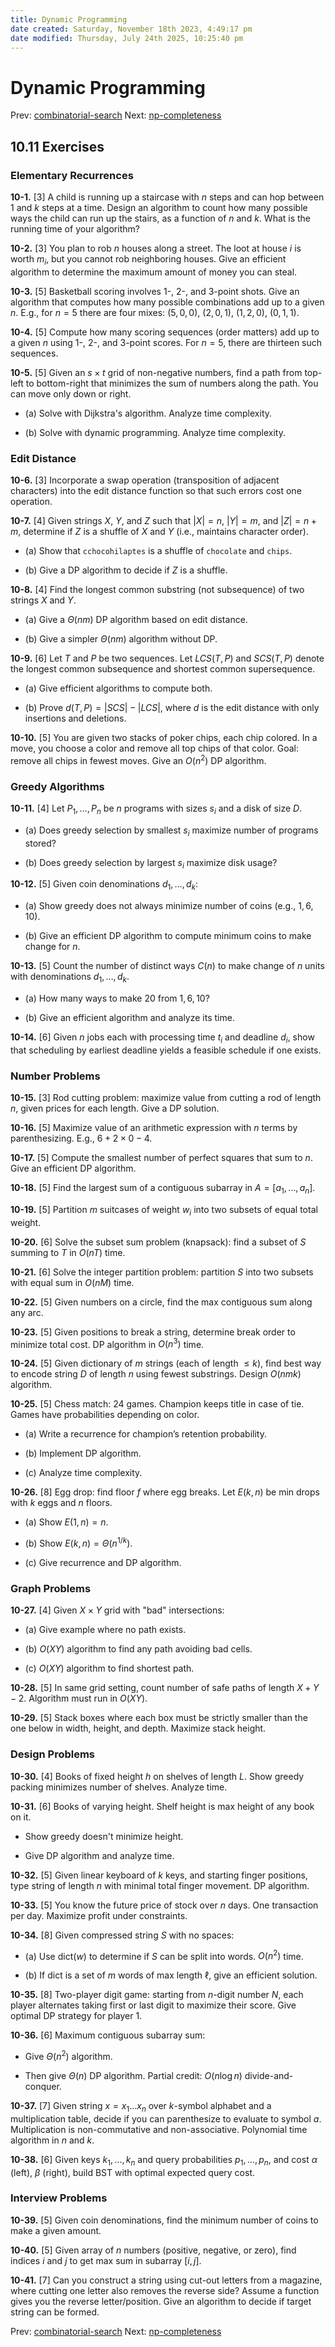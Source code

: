 ```yaml
---
title: Dynamic Programming
date created: Saturday, November 18th 2023, 4:49:17 pm
date modified: Thursday, July 24th 2025, 10:25:40 pm
---
```


# Dynamic Programming

Prev: [combinatorial-search](combinatorial-search.md)
Next: [np-completeness](np-completeness.md)

## 10.11 Exercises

### Elementary Recurrences

**10-1.** [3] A child is running up a staircase with $n$ steps and can hop between $1$ and $k$ steps at a time. Design an algorithm to count how many possible ways the child can run up the stairs, as a function of $n$ and $k$. What is the running time of your algorithm?

**10-2.** [3] You plan to rob $n$ houses along a street. The loot at house $i$ is worth $m_i$, but you cannot rob neighboring houses. Give an efficient algorithm to determine the maximum amount of money you can steal.

**10-3.** [5] Basketball scoring involves 1-, 2-, and 3-point shots. Give an algorithm that computes how many possible combinations add up to a given $n$. E.g., for $n = 5$ there are four mixes: $(5, 0, 0)$, $(2, 0, 1)$, $(1, 2, 0)$, $(0, 1, 1)$.

**10-4.** [5] Compute how many scoring sequences (order matters) add up to a given $n$ using 1-, 2-, and 3-point scores. For $n = 5$, there are thirteen such sequences.

**10-5.** [5] Given an $s \times t$ grid of non-negative numbers, find a path from top-left to bottom-right that minimizes the sum of numbers along the path. You can move only down or right.

- (a) Solve with Dijkstra's algorithm. Analyze time complexity.
    
- (b) Solve with dynamic programming. Analyze time complexity.
    

### Edit Distance

**10-6.** [3] Incorporate a swap operation (transposition of adjacent characters) into the edit distance function so that such errors cost one operation.

**10-7.** [4] Given strings $X$, $Y$, and $Z$ such that $|X| = n$, $|Y| = m$, and $|Z| = n + m$, determine if $Z$ is a shuffle of $X$ and $Y$ (i.e., maintains character order).

- (a) Show that `cchocohilaptes` is a shuffle of `chocolate` and `chips`.
    
- (b) Give a DP algorithm to decide if $Z$ is a shuffle.
    

**10-8.** [4] Find the longest common substring (not subsequence) of two strings $X$ and $Y$.

- (a) Give a $\Theta(nm)$ DP algorithm based on edit distance.
    
- (b) Give a simpler $\Theta(nm)$ algorithm without DP.
    

**10-9.** [6] Let $T$ and $P$ be two sequences. Let $LCS(T, P)$ and $SCS(T, P)$ denote the longest common subsequence and shortest common supersequence.

- (a) Give efficient algorithms to compute both.
    
- (b) Prove $d(T, P) = |SCS| - |LCS|$, where $d$ is the edit distance with only insertions and deletions.
    

**10-10.** [5] You are given two stacks of poker chips, each chip colored. In a move, you choose a color and remove all top chips of that color. Goal: remove all chips in fewest moves. Give an $O(n^2)$ DP algorithm.

### Greedy Algorithms

**10-11.** [4] Let $P_1, \dots, P_n$ be $n$ programs with sizes $s_i$ and a disk of size $D$.

- (a) Does greedy selection by smallest $s_i$ maximize number of programs stored?
    
- (b) Does greedy selection by largest $s_i$ maximize disk usage?
    

**10-12.** [5] Given coin denominations ${d_1, \dots, d_k}$:

- (a) Show greedy does not always minimize number of coins (e.g., ${1,6,10}$).
    
- (b) Give an efficient DP algorithm to compute minimum coins to make change for $n$.
    

**10-13.** [5] Count the number of distinct ways $C(n)$ to make change of $n$ units with denominations ${d_1, \dots, d_k}$.

- (a) How many ways to make 20 from ${1, 6, 10}$?
    
- (b) Give an efficient algorithm and analyze its time.
    

**10-14.** [6] Given $n$ jobs each with processing time $t_i$ and deadline $d_i$, show that scheduling by earliest deadline yields a feasible schedule if one exists.

### Number Problems

**10-15.** [3] Rod cutting problem: maximize value from cutting a rod of length $n$, given prices for each length. Give a DP solution.

**10-16.** [5] Maximize value of an arithmetic expression with $n$ terms by parenthesizing. E.g., $6 + 2 \times 0 - 4$.

**10-17.** [5] Compute the smallest number of perfect squares that sum to $n$. Give an efficient DP algorithm.

**10-18.** [5] Find the largest sum of a contiguous subarray in $A = [a_1, \dots, a_n]$.

**10-19.** [5] Partition $m$ suitcases of weight $w_i$ into two subsets of equal total weight.

**10-20.** [6] Solve the subset sum problem (knapsack): find a subset of $S$ summing to $T$ in $O(nT)$ time.

**10-21.** [6] Solve the integer partition problem: partition $S$ into two subsets with equal sum in $O(nM)$ time.

**10-22.** [5] Given numbers on a circle, find the max contiguous sum along any arc.

**10-23.** [5] Given positions to break a string, determine break order to minimize total cost. DP algorithm in $O(n^3)$ time.

**10-24.** [5] Given dictionary of $m$ strings (each of length $\le k$), find best way to encode string $D$ of length $n$ using fewest substrings. Design $O(nmk)$ algorithm.

**10-25.** [5] Chess match: 24 games. Champion keeps title in case of tie. Games have probabilities depending on color.

- (a) Write a recurrence for champion’s retention probability.
    
- (b) Implement DP algorithm.
    
- (c) Analyze time complexity.
    

**10-26.** [8] Egg drop: find floor $f$ where egg breaks. Let $E(k, n)$ be min drops with $k$ eggs and $n$ floors.

- (a) Show $E(1, n) = n$.
    
- (b) Show $E(k, n) = \Theta(n^{1/k})$.
    
- (c) Give recurrence and DP algorithm.
    

### Graph Problems

**10-27.** [4] Given $X \times Y$ grid with "bad" intersections:

- (a) Give example where no path exists.
    
- (b) $O(XY)$ algorithm to find any path avoiding bad cells.
    
- (c) $O(XY)$ algorithm to find shortest path.
    

**10-28.** [5] In same grid setting, count number of safe paths of length $X + Y - 2$. Algorithm must run in $O(XY)$.

**10-29.** [5] Stack boxes where each box must be strictly smaller than the one below in width, height, and depth. Maximize stack height.

### Design Problems

**10-30.** [4] Books of fixed height $h$ on shelves of length $L$. Show greedy packing minimizes number of shelves. Analyze time.

**10-31.** [6] Books of varying height. Shelf height is max height of any book on it.

- Show greedy doesn't minimize height.
    
- Give DP algorithm and analyze time.
    

**10-32.** [5] Given linear keyboard of $k$ keys, and starting finger positions, type string of length $n$ with minimal total finger movement. DP algorithm.

**10-33.** [5] You know the future price of stock over $n$ days. One transaction per day. Maximize profit under constraints.

**10-34.** [8] Given compressed string $S$ with no spaces:

- (a) Use dict($w$) to determine if $S$ can be split into words. $O(n^2)$ time.
    
- (b) If dict is a set of $m$ words of max length $\ell$, give an efficient solution.
    

**10-35.** [8] Two-player digit game: starting from $n$-digit number $N$, each player alternates taking first or last digit to maximize their score. Give optimal DP strategy for player 1.

**10-36.** [6] Maximum contiguous subarray sum:

- Give $\Theta(n^2)$ algorithm.
    
- Then give $\Theta(n)$ DP algorithm. Partial credit: $O(n \log n)$ divide-and-conquer.
    

**10-37.** [7] Given string $x = x_1 \dots x_n$ over $k$-symbol alphabet and a multiplication table, decide if you can parenthesize to evaluate to symbol $a$. Multiplication is non-commutative and non-associative. Polynomial time algorithm in $n$ and $k$.

**10-38.** [6] Given keys $k_1, \dots, k_n$ and query probabilities $p_1, \dots, p_n$, and cost $\alpha$ (left), $\beta$ (right), build BST with optimal expected query cost.

### Interview Problems

**10-39.** [5] Given coin denominations, find the minimum number of coins to make a given amount.

**10-40.** [5] Given array of $n$ numbers (positive, negative, or zero), find indices $i$ and $j$ to get max sum in subarray $[i, j]$.

**10-41.** [7] Can you construct a string using cut-out letters from a magazine, where cutting one letter also removes the reverse side? Assume a function gives you the reverse letter/position. Give an algorithm to decide if target string can be formed.

Prev: [combinatorial-search](combinatorial-search.md)
Next: [np-completeness](np-completeness.md)
